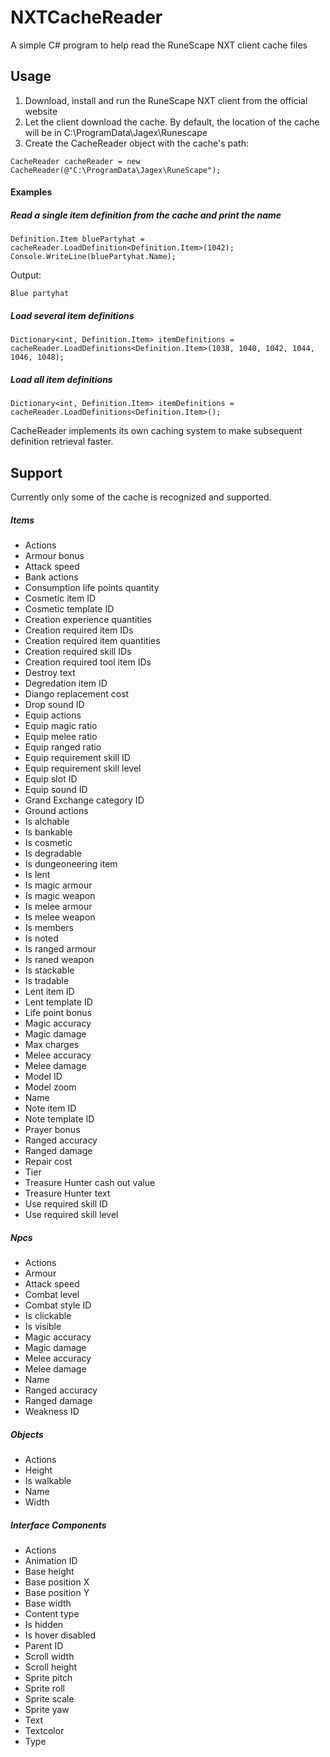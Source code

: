 # NXTCacheReader
A simple C# program to help read the RuneScape NXT client cache files

## Usage

1. Download, install and run the RuneScape NXT client from the official website
2. Let the client download the cache. By default, the location of the cache will be in C:\ProgramData\Jagex\Runescape
3. Create the CacheReader object with the cache's path:
```
CacheReader cacheReader = new CacheReader(@"C:\ProgramData\Jagex\RuneScape");
```

#### Examples
##### Read a single item definition from the cache and print the name
```
Definition.Item bluePartyhat = cacheReader.LoadDefinition<Definition.Item>(1042);
Console.WriteLine(bluePartyhat.Name);
```
Output:
```
Blue partyhat
```

##### Load several item definitions
```
Dictionary<int, Definition.Item> itemDefinitions = cacheReader.LoadDefinitions<Definition.Item>(1038, 1040, 1042, 1044, 1046, 1048);
```

##### Load all item definitions
```
Dictionary<int, Definition.Item> itemDefinitions = cacheReader.LoadDefinitions<Definition.Item>();
```

CacheReader implements its own caching system to make subsequent definition retrieval faster.

## Support
Currently only some of the cache is recognized and supported.

##### Items
- Actions
- Armour bonus
- Attack speed
- Bank actions
- Consumption life points quantity
- Cosmetic item ID
- Cosmetic template ID
- Creation experience quantities
- Creation required item IDs
- Creation required item quantities
- Creation required skill IDs
- Creation required tool item IDs
- Destroy text
- Degredation item ID
- Diango replacement cost
- Drop sound ID
- Equip actions
- Equip magic ratio
- Equip melee ratio
- Equip ranged ratio
- Equip requirement skill ID
- Equip requirement skill level
- Equip slot ID
- Equip sound ID
- Grand Exchange category ID
- Ground actions
- Is alchable
- Is bankable
- Is cosmetic
- Is degradable
- Is dungeoneering item
- Is lent
- Is magic armour
- Is magic weapon
- Is melee armour
- Is melee weapon
- Is members
- Is noted
- Is ranged armour
- Is raned weapon
- Is stackable
- Is tradable
- Lent item ID
- Lent template ID
- Life point bonus
- Magic accuracy
- Magic damage
- Max charges
- Melee accuracy
- Melee damage
- Model ID
- Model zoom
- Name
- Note item ID
- Note template ID
- Prayer bonus
- Ranged accuracy
- Ranged damage
- Repair cost
- Tier
- Treasure Hunter cash out value
- Treasure Hunter text
- Use required skill ID
- Use required skill level

##### Npcs
- Actions
- Armour
- Attack speed
- Combat level
- Combat style ID
- Is clickable
- Is visible
- Magic accuracy
- Magic damage
- Melee accuracy
- Melee damage
- Name
- Ranged accuracy
- Ranged damage
- Weakness ID

##### Objects
- Actions
- Height
- Is walkable
- Name
- Width

##### Interface Components
- Actions
- Animation ID
- Base height
- Base position X
- Base position Y
- Base width
- Content type
- Is hidden
- Is hover disabled
- Parent ID
- Scroll width
- Scroll height
- Sprite pitch
- Sprite roll
- Sprite scale
- Sprite yaw
- Text
- Textcolor
- Type
